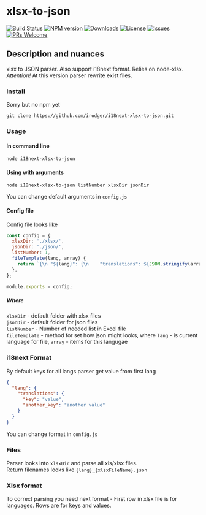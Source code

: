 # xlsx-to-json
[![Build Status](https://travis-ci.org/irodger/i18next-xlsx-to-json.svg?branch=master)](https://travis-ci.org/irodger/i18next-xlsx-to-json)
[![NPM version](https://badge.fury.io/js/i18next-xlsx-to-json.svg)](http://badge.fury.io/js/i18next-xlsx-to-json)
[![Downloads](https://img.shields.io/npm/dm/i18next-xlsx-to-json.svg)](http://npm-stat.com/charts.html?package=i18next-xlsx-to-json)
[![License](https://img.shields.io/github/license/irodger/i18next-xlsx-to-json.svg?style=flat-square)](https://github.com/irodger/i18next-xlsx-to-json/blob/master/LICENSE)
[![Issues](https://img.shields.io/github/issues/irodger/i18next-xlsx-to-json.svg?style=flat-square)](https://github.com/irodger/i18next-xlsx-to-json/issues)
[![PRs Welcome](https://img.shields.io/badge/PRs-welcome-brightgreen.svg?style=flat-square)](https://github.com/irodger/i18next-xlsx-to-json/pulls)

## Description and nuances
xlsx to JSON parser. Also support i18next format. Relies on node-xlsx.   
*Attention!* At this version parser rewrite exist files.

### Install
Sorry but no npm yet
```
git clone https://github.com/irodger/i18next-xlsx-to-json.git
```

### Usage
#### In command line
```
node i18next-xlsx-to-json
```

#### Using with arguments
```
node i18next-xlsx-to-json listNumber xlsxDir jsonDir
```
You can change default arguments in `config.js`

#### Config file
Config file looks like
```javascript
const config = {
  xlsxDir: './xlsx/',
  jsonDir: './json/',
  listNumber: 1,
  fileTemplate(lang, array) {
    return `{\n "${lang}": {\n    "translations": ${JSON.stringify(array)}\n  }\n}`
  },
};

module.exports = config;
```

##### Where
`xlsxDir` - default folder with xlsx files  
`jsonDir` - default folder for json files  
`listNumber` - Number of needed list in Excel file  
`fileTemplate` - method for set how json might looks, where `lang` - is current language for file, `array` - items for this langugae   

### i18next Format
By default keys for all langs parser get value from first lang
```json
{
  "lang": {
    "translations": {
      "key": "value",
      "another_key": "another value"
    }
  }
}
```
You can change format in `config.js`

### Files
Parser looks into `xlsxDir` and parse all xls/xlsx files.  
Return filenames looks like `{lang}_{xlsxFileName}.json`

### Xlsx format
To correct parsing you need next format - First row in xlsx file is for languages. Rows are for keys and values.